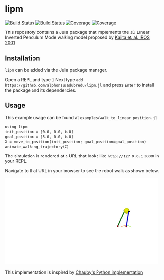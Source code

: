 # lipm

[![Build Status](https://travis-ci.com/alphonsusadubredu/lipm.jl.svg?branch=main)](https://travis-ci.com/alphonsusadubredu/lipm.jl)
[![Build Status](https://ci.appveyor.com/api/projects/status/github/alphonsusadubredu/lipm.jl?svg=true)](https://ci.appveyor.com/project/alphonsusadubredu/lipm-jl)
[![Coverage](https://codecov.io/gh/alphonsusadubredu/lipm.jl/branch/main/graph/badge.svg)](https://codecov.io/gh/alphonsusadubredu/lipm.jl)
[![Coverage](https://coveralls.io/repos/github/alphonsusadubredu/lipm.jl/badge.svg?branch=main)](https://coveralls.io/github/alphonsusadubredu/lipm.jl?branch=main)

This repository contains a Julia package that implements the 3D Linear Inverted Pendulum Mode walking model proposed by [Kajita et. al. IROS 2001](https://www.cs.cmu.edu/~hgeyer/Teaching/R16-899B/Papers/KajiitaEA01IEEE_ICIRS.pdf)


## Installation
`lipm` can be added via the Julia package manager.

Open a REPL and type `]`
Next type  `add https://github.com/alphonsusadubredu/lipm.jl` and press `Enter` to install the package and its dependencies.


## Usage
This example usage can be found at `examples/walk_to_linear_position.jl`

```
using lipm
init_position = [0.0, 0.0, 0.0]
goal_position = [5.0, 0.0, 0.0]
X = move_to_position(init_position; goal_position=goal_position)
animate_walking_trajectory(X) 

```
The simulation is rendered at a URL that looks like  `http://127.0.0.1:XXXX` in your REPL. 

Navigate to that URL in your browser to see the robot walk as shown below.

![](media/walking.gif)

This implementation is inspired by [Chauby's Python implementation](https://github.com/chauby/BipedalWalkingRobots)
